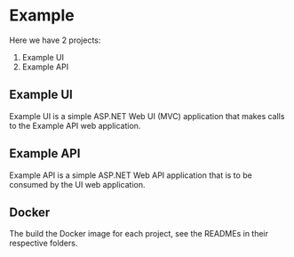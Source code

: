 # Example

Here we have 2 projects:

1. Example UI
2. Example API

## Example UI

Example UI is a simple ASP.NET Web UI (MVC) application that makes calls to the Example API web application.

## Example API

Example API is a simple ASP.NET Web API application that is to be consumed by the UI web application.

## Docker

The build the Docker image for each project, see the READMEs in their respective folders.